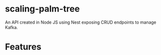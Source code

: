 # scaling-palm-tree
An API created in Node JS using Nest exposing CRUD endpoints to manage Kafka.

# Features

